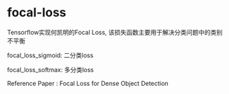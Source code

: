 # focal-loss

Tensorflow实现何凯明的Focal Loss, 该损失函数主要用于解决分类问题中的类别不平衡

focal_loss_sigmoid: 二分类loss

focal_loss_softmax: 多分类loss

Reference Paper : Focal Loss for Dense Object Detection
